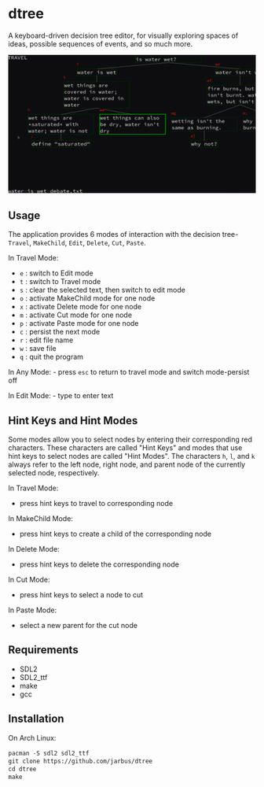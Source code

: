 # dtree

A keyboard-driven decision tree editor, for visually exploring spaces of ideas, possible sequences of events, and so much more.

![](./demo.gif)

## Usage

The application provides 6 modes of interaction with the decision tree- `Travel`, `MakeChild`, `Edit`, `Delete`, `Cut`, `Paste`.

In Travel Mode:

* `e` : switch to Edit mode
* `t` : switch to Travel mode
* `s` : clear the selected text, then switch to edit mode
* `o` : activate MakeChild mode for one node
* `x` : activate Delete mode for one node
* `m` : activate Cut mode for one node
* `p` : activate Paste mode for one node
* `c` : persist the next mode
* `r` : edit file name
* `w` : save file
* `q` : quit the program

In Any Mode:
    - press `esc` to return to travel mode and switch mode-persist off

In Edit Mode:
    - type to enter text

## Hint Keys and Hint Modes

Some modes allow you to select nodes by entering their corresponding red characters. These characters are called "Hint Keys" and modes that use hint keys to select nodes are called "Hint Modes". The characters `h`, `l`, and `k` always refer to the left node, right node, and parent node of the currently selected node, respectively.

In Travel Mode:

* press hint keys to travel to corresponding node

In MakeChild Mode:

* press hint keys to create a child of the corresponding node

In Delete Mode:

*  press hint keys to delete the corresponding node

In Cut Mode:

* press hint keys to select a node to cut

In Paste Mode:

* select a new parent for the cut node

## Requirements

* SDL2
* SDL2_ttf
* make
* gcc

## Installation

On Arch Linux:

```
pacman -S sdl2 sdl2_ttf
git clone https://github.com/jarbus/dtree
cd dtree
make
```
